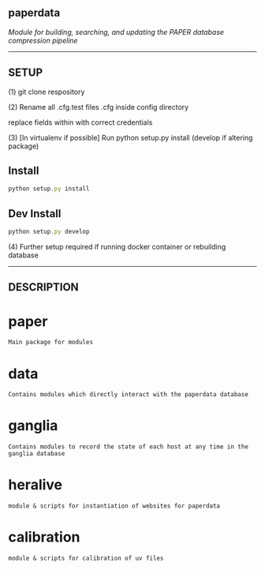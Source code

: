 ## paperdata

*Module for building, searching, and updating the PAPER database compression pipeline*

-----
SETUP
-----

(1) git clone respository

(2) Rename all .cfg.test files .cfg inside config directory

replace fields within with correct credentials

(3) [In virtualenv if possible] Run python setup.py install (develop if altering package)

## Install

```js
python setup.py install
```

## Dev Install
```js
python setup.py develop
```

(4) Further setup required if running docker container or rebuilding database

-----------
DESCRIPTION
-----------

# paper
```
Main package for modules
```

# data
```
Contains modules which directly interact with the paperdata database
```

# ganglia
```
Contains modules to record the state of each host at any time in the ganglia database
```

# heralive
```
module & scripts for instantiation of websites for paperdata
```

# calibration
```
module & scripts for calibration of uv files
```
